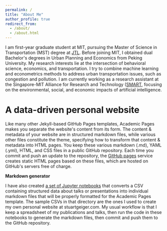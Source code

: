```yaml
---
permalink: /
title: "About Me"
author_profile: true
redirect_from: 
  - /about/
  - /about.html
---
```

I am first-year graduate student at MIT, pursuing the Master of Science in Transportation (MST) degree at [JTL](https://mobility.mit.edu/). Before joining MIT, I obtained dual Bachelor's degrees in Urban Planning and Economics from Peking University. My research interests lie at the intersection of behavioral science, economics, and transportation. I try to combine machine learning and econometrics methods to address urban transportation issues, such as congestion and pollution. I am currently working as a research assistant at the Singapore-MIT Alliance for Research and Technology ([SMART](https://smart.mit.edu/research/m3s/about-m3s), focusing on the environmental, social, and economic impacts of artificial intelligence.

A data-driven personal website
======
Like many other Jekyll-based GitHub Pages templates, Academic Pages makes you separate the website's content from its form. The content & metadata of your website are in structured markdown files, while various other files constitute the theme, specifying how to transform that content & metadata into HTML pages. You keep these various markdown (.md), YAML (.yml), HTML, and CSS files in a public GitHub repository. Each time you commit and push an update to the repository, the [GitHub pages](https://pages.github.com/) service creates static HTML pages based on these files, which are hosted on GitHub's servers free of charge.

**Markdown generator**

I have also created [a set of Jupyter notebooks](https://github.com/academicpages/academicpages.github.io/tree/master/markdown_generator
) that converts a CSV containing structured data about talks or presentations into individual markdown files that will be properly formatted for the Academic Pages template. The sample CSVs in that directory are the ones I used to create my own personal website at stuartgeiger.com. My usual workflow is that I keep a spreadsheet of my publications and talks, then run the code in these notebooks to generate the markdown files, then commit and push them to the GitHub repository.
